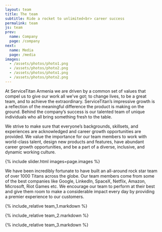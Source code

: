 ```yaml
---
layout: team
title: The team
subtitle: Ride a rocket to unlimited<br> career success
permalink: team
js: team
prev:
  name: Company
  page: /company
next:
  name: Media
  page: /media
images:
  - /assets/photos/photo1.png
  - /assets/photos/photo2.png
  - /assets/photos/photo1.png
  - /assets/photos/photo2.png
---
```


At ServiceTitan Armenia we are driven by a common set of values that compel us to give our work all we've
got; to change lives, to be a great team, and to achieve the extraordinary. ServiceTitan’s impressive growth
is a reflection of the meaningful difference the product is making on the ground. Behind the company’s
success is our talented team of unique individuals who all bring something fresh to the table.

We strive to make sure that everyone’s backgrounds, skillsets, and experiences are acknowledged and career
growth opportunities are provided. We value the importance for our team members to work with world-class
talent, design new products and features, have abundant career growth opportunities, and be a part of a
diverse, inclusive, and dynamic working culture.

{% include slider.html images=page.images %}

We have been incredibly fortunate to have built an all-around rock star team of over 1000 Titans across the
globe. Our team members come from some of the best companies like Google, LinkedIn, SpaceX, Netflix, Amazon,
Microsoft, Riot Games etc. We encourage our team to perform at their best and give them room to make a
considerable impact every day by providing a premier experience to our customers.

{% include_relative team_1.markdown %}

{% include_relative team_2.markdown %}

{% include_relative team_3.markdown %}
